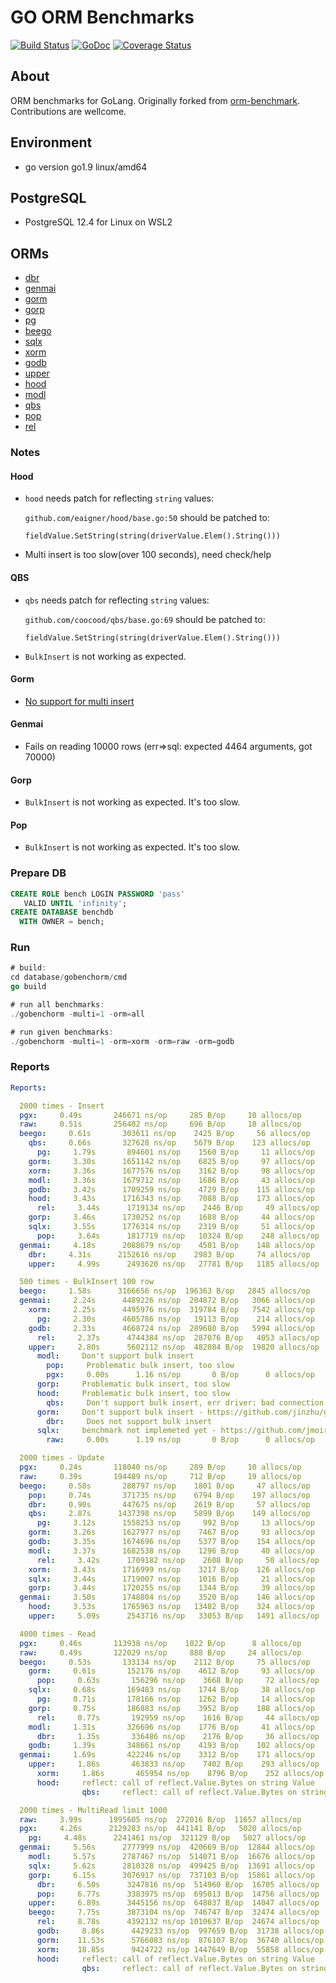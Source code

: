 # GO ORM Benchmarks

[![Build Status](https://travis-ci.com/derkan/gobenchorm.svg?branch=master)](https://travis-ci.com/derkan/gobenchorm) [![GoDoc](https://godoc.org/github.com/derkan/gobenchorm/benchs?status.svg)](https://godoc.org/github.com/derkan/gobenchorm/benchs) [![Coverage Status](https://coveralls.io/repos/github/derkan/gobenchorm/badge.svg?branch=master)](https://coveralls.io/github/derkan/gobenchorm?branch=master)

## About

ORM benchmarks for GoLang. Originally forked from [orm-benchmark](https://github.com/milkpod/orm-benchmark).
Contributions are wellcome.

## Environment

- go version go1.9 linux/amd64

## PostgreSQL

- PostgreSQL 12.4 for Linux on WSL2

## ORMs

- [dbr](https://github.com/gocraft/dbr/v2)
- [genmai](https://github.com/naoina/genmai)
- [gorm](https://github.com/jinzhu/gorm)
- [gorp](http://gopkg.in/gorp.v3)
- [pg](https://github.com/go-pg/pg/v10)
- [beego](https://github.com/astaxie/beego/tree/master/orm)
- [sqlx](https://github.com/jmoiron/sqlx)
- [xorm](https://github.com/xormplus/xorm)
- [godb](https://github.com/samonzeweb/godb)
- [upper](https://github.com/upper/db/v4)
- [hood](https://github.com/eaigner/hood)
- [modl](https://github.com/jmoiron/modl)
- [qbs](https://github.com/coocood/qbs)
- [pop](https://github.com/gobuffalo/pop)
- [rel](https://github.com/go-rel/rel)

### Notes

#### Hood

- `hood` needs patch for reflecting `string` values:

  `github.com/eaigner/hood/base.go:50` should be patched to:

  `fieldValue.SetString(string(driverValue.Elem().String()))`

- Multi insert is too slow(over 100 seconds), need check/help

#### QBS

- `qbs` needs patch for reflecting `string` values:

  `github.com/coocood/qbs/base.go:69` should be patched to:

  `fieldValue.SetString(string(driverValue.Elem().String()))`

- `BulkInsert` is not working as expected.

#### Gorm

- [No support for multi insert](https://github.com/jinzhu/gorm/issues/255)

#### Genmai

- Fails on reading 10000 rows (err=>sql: expected 4464 arguments, got 70000)

#### Gorp

- `BulkInsert` is not working as expected. It's too slow.

#### Pop

- `BulkInsert` is not working as expected. It's too slow.

### Prepare DB

```sql
CREATE ROLE bench LOGIN PASSWORD 'pass'
   VALID UNTIL 'infinity';
CREATE DATABASE benchdb
  WITH OWNER = bench;
```

### Run

```go
# build:
cd database/gobenchorm/cmd
go build

# run all benchmarks:
./gobenchorm -multi=1 -orm=all

# run given benchmarks:
./gobenchorm -multi=1 -orm=xorm -orm=raw -orm=godb
```

### Reports

```yaml
Reports:

  2000 times - Insert
  pgx:     0.49s       246671 ns/op     285 B/op     10 allocs/op
  raw:     0.51s       256402 ns/op     696 B/op     18 allocs/op
  beego:     0.61s       303611 ns/op    2425 B/op     56 allocs/op
    qbs:     0.66s       327628 ns/op    5679 B/op    123 allocs/op
      pg:     1.79s       894601 ns/op    1560 B/op     11 allocs/op
    gorm:     3.30s      1651142 ns/op    6825 B/op     97 allocs/op
    xorm:     3.36s      1677576 ns/op    3162 B/op     98 allocs/op
    modl:     3.36s      1679712 ns/op    1686 B/op     43 allocs/op
    godb:     3.42s      1709259 ns/op    4729 B/op    115 allocs/op
    hood:     3.43s      1716343 ns/op    7088 B/op    173 allocs/op
      rel:     3.44s      1719134 ns/op    2446 B/op     49 allocs/op
    gorp:     3.46s      1730252 ns/op    1688 B/op     44 allocs/op
    sqlx:     3.55s      1776314 ns/op    2319 B/op     51 allocs/op
      pop:     3.64s      1817719 ns/op   10324 B/op    248 allocs/op
  genmai:     4.18s      2088679 ns/op    4501 B/op    148 allocs/op
    dbr:     4.31s      2152616 ns/op    2983 B/op     74 allocs/op
    upper:     4.99s      2493620 ns/op   27781 B/op   1185 allocs/op

  500 times - BulkInsert 100 row
  beego:     1.58s      3166656 ns/op  196363 B/op   2845 allocs/op
  genmai:     2.24s      4489226 ns/op  204872 B/op   3066 allocs/op
    xorm:     2.25s      4495976 ns/op  319784 B/op   7542 allocs/op
      pg:     2.30s      4605786 ns/op   19113 B/op    214 allocs/op
    godb:     2.33s      4668724 ns/op  289680 B/op   5994 allocs/op
      rel:     2.37s      4744384 ns/op  287076 B/op   4053 allocs/op
    upper:     2.80s      5602112 ns/op  482084 B/op  19820 allocs/op
      modl:     Don't support bulk insert
        pop:     Problematic bulk insert, too slow
        pgx:     0.00s      1.16 ns/op       0 B/op      0 allocs/op
      gorp:     Problematic bulk insert, too slow
      hood:     Problematic bulk insert, too slow
        qbs:     Don't support bulk insert, err driver: bad connection
      gorm:     Don't support bulk insert - https://github.com/jinzhu/gorm/issues/255
        dbr:     Does not support bulk insert
      sqlx:     benchmark not implemeted yet - https://github.com/jmoiron/sqlx/issues/134
        raw:     0.00s      1.19 ns/op       0 B/op      0 allocs/op

  2000 times - Update
  pgx:     0.24s       118040 ns/op     289 B/op     10 allocs/op
  raw:     0.39s       194489 ns/op     712 B/op     19 allocs/op
  beego:     0.58s       288797 ns/op    1801 B/op     47 allocs/op
    pop:     0.74s       371735 ns/op    6794 B/op    197 allocs/op
    dbr:     0.90s       447675 ns/op    2619 B/op     57 allocs/op
    qbs:     2.87s      1437398 ns/op    5899 B/op    149 allocs/op
      pg:     3.12s      1558253 ns/op     992 B/op     13 allocs/op
    gorm:     3.26s      1627977 ns/op    7467 B/op     93 allocs/op
    godb:     3.35s      1674696 ns/op    5377 B/op    154 allocs/op
    modl:     3.37s      1682538 ns/op    1296 B/op     40 allocs/op
      rel:     3.42s      1709182 ns/op    2608 B/op     50 allocs/op
    xorm:     3.43s      1716999 ns/op    3217 B/op    126 allocs/op
    sqlx:     3.44s      1719007 ns/op    1016 B/op     21 allocs/op
    gorp:     3.44s      1720255 ns/op    1344 B/op     39 allocs/op
  genmai:     3.50s      1748804 ns/op    3520 B/op    146 allocs/op
    hood:     3.53s      1765963 ns/op   13482 B/op    324 allocs/op
    upper:     5.09s      2543716 ns/op   33053 B/op   1491 allocs/op

  4000 times - Read
  pgx:     0.46s       113938 ns/op    1022 B/op      8 allocs/op
  raw:     0.49s       122029 ns/op     888 B/op     24 allocs/op
  beego:     0.53s       133134 ns/op    2112 B/op     75 allocs/op
    gorm:     0.61s       152176 ns/op    4612 B/op     93 allocs/op
      pop:     0.63s       156296 ns/op    3668 B/op     72 allocs/op
    sqlx:     0.68s       169483 ns/op    1744 B/op     38 allocs/op
      pg:     0.71s       178166 ns/op    1262 B/op     14 allocs/op
    gorp:     0.75s       186883 ns/op    3952 B/op    188 allocs/op
      rel:     0.77s       192959 ns/op    1616 B/op     44 allocs/op
    modl:     1.31s       326696 ns/op    1776 B/op     41 allocs/op
      dbr:     1.35s       336486 ns/op    2176 B/op     36 allocs/op
    godb:     1.39s       348661 ns/op    4193 B/op    102 allocs/op
  genmai:     1.69s       422246 ns/op    3312 B/op    171 allocs/op
    upper:     1.86s       463833 ns/op    7402 B/op    293 allocs/op
      xorm:     1.86s       465954 ns/op    8796 B/op    252 allocs/op
      hood:     reflect: call of reflect.Value.Bytes on string Value
                qbs:     reflect: call of reflect.Value.Bytes on string Value

  2000 times - MultiRead limit 1000
  raw:     3.99s      1995605 ns/op  272016 B/op  11657 allocs/op
  pgx:     4.26s      2129283 ns/op  441141 B/op   5020 allocs/op
    pg:     4.48s      2241461 ns/op  321129 B/op   5027 allocs/op
  genmai:     5.56s      2777999 ns/op  420669 B/op  12844 allocs/op
    modl:     5.57s      2787467 ns/op  514071 B/op  16676 allocs/op
    sqlx:     5.62s      2810328 ns/op  499425 B/op  13691 allocs/op
    gorp:     6.15s      3076917 ns/op  737103 B/op  15861 allocs/op
      dbr:     6.50s      3247816 ns/op  514960 B/op  16705 allocs/op
      pop:     6.77s      3383975 ns/op  695013 B/op  14756 allocs/op
    upper:     6.89s      3445156 ns/op  648037 B/op  14047 allocs/op
    beego:     7.75s      3873104 ns/op  746747 B/op  32474 allocs/op
      rel:     8.78s      4392132 ns/op 1010637 B/op  24674 allocs/op
      godb:     8.86s      4429233 ns/op  997659 B/op  31738 allocs/op
      gorm:    11.53s      5766083 ns/op  876107 B/op  36740 allocs/op
      xorm:    18.85s      9424722 ns/op 1447649 B/op  55858 allocs/op
      hood:     reflect: call of reflect.Value.Bytes on string Value
                qbs:     reflect: call of reflect.Value.Bytes on string Value
```
